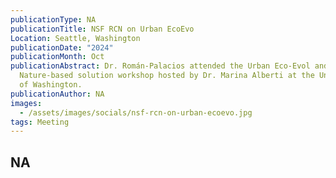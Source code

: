 ```yaml
---
publicationType: NA
publicationTitle: NSF RCN on Urban EcoEvo
Location: Seattle, Washington
publicationDate: "2024"
publicationMonth: Oct
publicationAbstract: Dr. Román-Palacios attended the Urban Eco-Evol and
  Nature-based solution workshop hosted by Dr. Marina Alberti at the University
  of Washington.
publicationAuthor: NA
images:
  - /assets/images/socials/nsf-rcn-on-urban-ecoevo.jpg
tags: Meeting
---
```


NA
---

